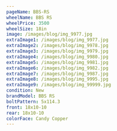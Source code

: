 ```yaml
---
pageName: BBS-RS
wheelName: BBS RS
wheelPrice: 3500
wheelSize: 18in
image: /images/blog/img_9977.jpg
extraImage1: /images/blog/img_9977.jpg
extraImage2: /images/blog/img_9978.jpg
extraImage3: /images/blog/img_9979.jpg
extraImage4: /images/blog/img_9980.jpg
extraImage5: /images/blog/img_9981.jpg
extraImage6: /images/blog/img_9982.jpg
extraImage7: /images/blog/img_9987.jpg
extraImage8: /images/blog/img_9995.jpg
extraImage9: /images/blog/img_99999.jpg
condition: New
brandModel: BBS RS
boltPattern: 5x114.3
front: 18x10-10
rear: 18x10-10
colorFace: Candy Copper
---
```

